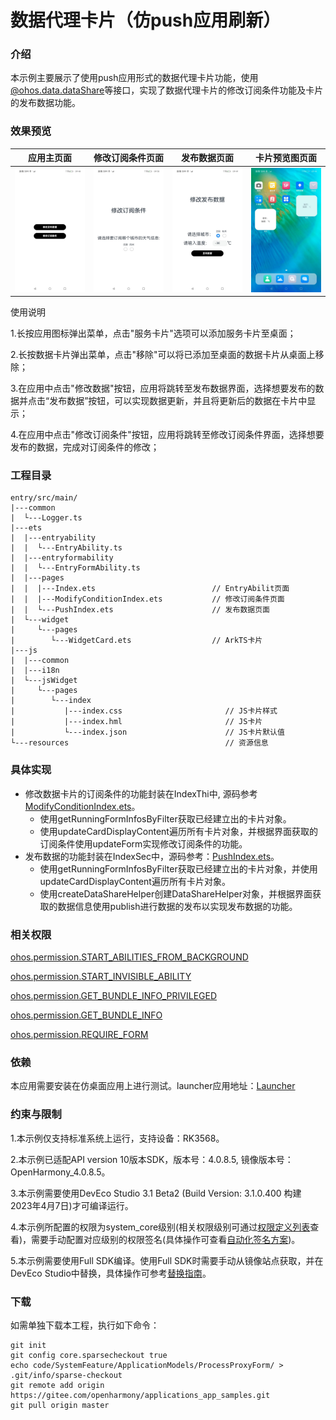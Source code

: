 # 数据代理卡片（仿push应用刷新）

### 介绍

本示例主要展示了使用push应用形式的数据代理卡片功能，使用[@ohos.data.dataShare](https://gitee.com/openharmony/docs/blob/master/zh-cn/application-dev/reference/apis/js-apis-data-dataShare.md)等接口，实现了数据代理卡片的修改订阅条件功能及卡片的发布数据功能。

### 效果预览

| 应用主页面                                                                 | 修改订阅条件页面 | 发布数据页面 | 卡片预览图页面 |
|-----------------------------------------------------------------------| ------- | ------- | ------- |
| ![ProcessProxyForm_main](./screenshots/zh/ProcessProxyForm_main.jpeg) | ![ProcessProxyForm_modifyCondition](./screenshots/zh/ProcessProxyForm_modifyCondition.jpeg) | ![ProcessProxyForm_push](./screenshots/zh/ProcessProxyForm_push.jpeg) | ![ProcessProxyForm_preview](./screenshots/zh/ProcessProxyForm_preview.jpeg) |

使用说明

1.长按应用图标弹出菜单，点击"服务卡片"选项可以添加服务卡片至桌面；

2.长按数据卡片弹出菜单，点击"移除"可以将已添加至桌面的数据卡片从桌面上移除；

3.在应用中点击"修改数据"按钮，应用将跳转至发布数据界面，选择想要发布的数据并点击“发布数据”按钮，可以实现数据更新，并且将更新后的数据在卡片中显示；

4.在应用中点击"修改订阅条件"按钮，应用将跳转至修改订阅条件界面，选择想要发布的数据，完成对订阅条件的修改；

### 工程目录

```
entry/src/main/
|---common
|  └---Logger.ts
|---ets
|  |---entryability
|  |  └---EntryAbility.ts
|  |---entryformability
|  |  └---EntryFormAbility.ts                         
|  |---pages
|  |  |---Index.ets                          // EntryAbilit页面
|  |  |---ModifyConditionIndex.ets           // 修改订阅条件页面
|  |  └---PushIndex.ets                      // 发布数据页面
|  └---widget
|     └---pages
|        └---WidgetCard.ets                  // ArkTS卡片
|---js
|  |---common
|  |---i18n
|  └---jsWidget
|     └---pages
|        └---index
|           |---index.css                       // JS卡片样式
|           |---index.hml                       // JS卡片
|           └---index.json                      // JS卡片默认值
└---resources                                   // 资源信息
```

### 具体实现

- 修改数据卡片的订阅条件的功能封装在IndexThi中,  源码参考[ModifyConditionIndex.ets](./entry/src/main/ets/pages/ModifyConditionIndex.ets)。
  - 使用getRunningFormInfosByFilter获取已经建立出的卡片对象。
  - 使用updateCardDisplayContent遍历所有卡片对象，并根据界面获取的订阅条件使用updateForm实现修改订阅条件的功能。
- 发布数据的功能封装在IndexSec中，源码参考：[PushIndex.ets](./entry/src/main/ets/pages/PushIndex.ets)。
  - 使用getRunningFormInfosByFilter获取已经建立出的卡片对象，并使用updateCardDisplayContent遍历所有卡片对象。
  - 使用createDataShareHelper创建DataShareHelper对象，并根据界面获取的数据信息使用publish进行数据的发布以实现发布数据的功能。

### 相关权限

[ohos.permission.START_ABILITIES_FROM_BACKGROUND](https://gitee.com/openharmony/docs/blob/eb73c9e9dcdd421131f33bb8ed6ddc030881d06f/zh-cn/application-dev/security/permission-list.md)

[ohos.permission.START_INVISIBLE_ABILITY](https://gitee.com/openharmony/docs/blob/eb73c9e9dcdd421131f33bb8ed6ddc030881d06f/zh-cn/application-dev/security/permission-list.md)

[ohos.permission.GET_BUNDLE_INFO_PRIVILEGED](https://gitee.com/openharmony/docs/blob/eb73c9e9dcdd421131f33bb8ed6ddc030881d06f/zh-cn/application-dev/security/permission-list.md)

[ohos.permission.GET_BUNDLE_INFO](https://gitee.com/openharmony/docs/blob/eb73c9e9dcdd421131f33bb8ed6ddc030881d06f/zh-cn/application-dev/security/permission-list.md)

[ohos.permission.REQUIRE_FORM](https://gitee.com/openharmony/docs/blob/eb73c9e9dcdd421131f33bb8ed6ddc030881d06f/zh-cn/application-dev/security/permission-list.md)

### 依赖

本应用需要安装在仿桌面应用上进行测试。launcher应用地址：[Launcher](../Launcher/)

### 约束与限制

1.本示例仅支持标准系统上运行，支持设备：RK3568。

2.本示例已适配API version 10版本SDK，版本号：4.0.8.5, 镜像版本号：OpenHarmony_4.0.8.5。

3.本示例需要使用DevEco Studio 3.1 Beta2 (Build Version: 3.1.0.400 构建 2023年4月7日)才可编译运行。

4.本示例所配置的权限为system_core级别(相关权限级别可通过[权限定义列表]( https://gitee.com/openharmony/docs/blob/master/zh-cn/application-dev/security/permission-list.md )查看)，需要手动配置对应级别的权限签名(具体操作可查看[自动化签名方案](https://docs.openharmony.cn/pages/v3.2/zh-cn/application-dev/security/hapsigntool-overview.md/))。

5.本示例需要使用Full SDK编译。使用Full SDK时需要手动从镜像站点获取，并在DevEco Studio中替换，具体操作可参考[替换指南](https://docs.openharmony.cn/pages/v3.2/zh-cn/application-dev/quick-start/full-sdk-switch-guide.md/)。

### 下载

如需单独下载本工程，执行如下命令：
```
git init
git config core.sparsecheckout true
echo code/SystemFeature/ApplicationModels/ProcessProxyForm/ > .git/info/sparse-checkout
git remote add origin https://gitee.com/openharmony/applications_app_samples.git
git pull origin master
```